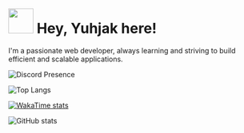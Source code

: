 # <img src="https://media.giphy.com/media/v1.Y2lkPTc5MGI3NjExM29remI2OGZwZ2ZuZHUya2xuZXc2dm5ocHMzeXR2b3J1OXZzM2hlNiZlcD12MV9zdGlja2Vyc19zZWFyY2gmY3Q9cw/w1OBpBd7kJqHrJnJ13/giphy.gif" width="50"> **Hey, Yuhjak here!**

I'm a passionate web developer, always learning and striving to build efficient and scalable applications.


![Discord Presence](https://lanyard-profile-readme.vercel.app/api/1211695322720501820)

![Top Langs](https://github-readme-stats.vercel.app/api/top-langs/?username=yuhjak25&theme=transparent&layout=compact)

[![WakaTime stats](https://github-readme-stats.vercel.app/api/wakatime?username=yuhjak25&theme=transparent&layout=compact)](https://github.com/yuhjak25/github-readme-stats)

![GitHub stats](https://github-readme-stats.vercel.app/api?username=yuhjak25&theme=transparent&layout=compact&show=reviews,discussions_started,discussions_answered,prs_merged,prs_merged_percentage)


